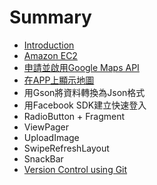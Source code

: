 # Summary

* [Introduction](README.md)
* [Amazon EC2](amazon_ec2.md)
* [申請並啟用Google Maps API](apply_google_api_key.md)
* [在APP上顯示地圖](using_google_maps_api_to_show_map.md)
* 用Gson將資料轉換為Json格式
* 用Facebook SDK建立快速登入
* RadioButton + Fragment
* ViewPager
* UploadImage
* SwipeRefreshLayout
* SnackBar
* [Version Control using Git](vversion_control_using_git.md)

